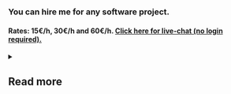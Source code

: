 ### You can hire me for any software project.
#### Rates: 15€/h, 30€/h and 60€/h. [Click here for live-chat (no login required).](https://autoplug.one/chat)

<details>
<summary><h2>Read more</h2></summary>

### I am offering...
- software development of any kind.
- code reviews.
- bug fixes and/or enhancements on existing projects.


### My strong suits are...
- Java (cross-platform server/desktop/mobile/website development)
- C/C++ (native application development)
- SQL (database design, development, and management)
- JavaScript, HTML, CSS (static/dynamic website development)
- Electron, TypeScript, Vue, React (cross-platform desktop/web app development)


### About me
My name is A. Ruben Kandel, I started coding in 2019, thus got 6 years of coding experience (currently getting my bachelor's in computer science)
and can speak English, German, Portuguese, Türkish, and French.

You can view what I am working on right now in my [TODO-List](https://github.com/Osiris-Team/Osiris-Team/issues/4)
and checkout larger projects on the [Roadmap](https://github.com/users/Osiris-Team/projects/1/views/1).


### Technologies used
- IDEs: IntelliJ IDE, CLion, Eclipse, Visual Studio Code, Visual Studio, Android Studio, Unity, UnrealEngine.
- Software: Windows, Linux, Ubuntu, CentOS, Office (Word, Excel, PowerPoint etc.), git, GitHub,
GitHub Workflow/Action, GitLab, Docker, JIRA, Slack, MySQL, MariaDB, PostgreSQL.
- Libraries & Frameworks: Vaadin, Hilla, Spring-Boot, Tomcat, React, Angular, Bootstrap, Vue.js,
Node.js, Electron, Java AWT/Swing/FX, REST APIs, Swagger/OpenAPI, Webhooks, HTTP, Android API,
LibGDX, Maven, Gradle.


### Rates
- [Basic rate: 15€ per hour](https://github.com/Osiris-Team/Osiris-Team/blob/main/dev_contract.md#basic-rate-15-per-hour)
- [Pro rate: 30€ per hour](https://github.com/Osiris-Team/Osiris-Team/blob/main/dev_contract.md#pro-rate-30-per-hour)
- [Expert rate: 60€ per hour](https://github.com/Osiris-Team/Osiris-Team/blob/main/dev_contract.md#pro-rate-60-per-hour)

[Full Contract for development on software projects](https://github.com/Osiris-Team/Osiris-Team/blob/main/dev_contract.md)


### Contact
- E-Mail: osiris_support@proton.me
- Live-Chat (Discord): ak_osiris
- Live-Chat (no login): https://autoplug.one/chat

### Why hire me?
![Anurag's GitHub stats](https://github-readme-stats.vercel.app/api?username=Osiris-Team\&rank_icon=percentile)

You will benefit from cost efficiency, flexibility, specialized skills, and reduced overhead costs.

### Projects
You can view a list of my most successful Open-Source projects [here](https://github.com/Osiris-Team?tab=repositories&q=&type=&language=&sort=stargazers),
and below you can find some curated projects that give you a good overview of my strengths:

#### AutoPlug-Web and Client
AutoPlug is my largest personal and monetized project. Its goal is to simplify/automate maintenance tasks of server admins.
This is accomplished mainly by the AutoPlug-Client. Developing it taught me a lot about Java in general, Server-Client communication, the TCP protocol, REST-APIs, web-scraping, JSON,
and even made me consider very interesting alternatives like [Netty](https://netty.io/), which finally was not implemented due to release of Virtual-Threads and the comparatively simpler Java Sockets-API. This is what it looks like when running some tasks (outdated):

<div>
    <img src="https://github.com/Osiris-Team/AutoPlug-Client/blob/master/docs/tasks.gif?raw=true"></img>
</div>

AutoPlug-Web which can be accessed at [autoplug.one](https://autoplug.one/), is more of a centralized admin panel to manage servers
and collaborate with server staff easily.
It communicates with the AutoPlug-Client and is responsible for critical/sensitive operations like showing/adding/updating/removing files based on user permissions
and providing access to terminals. This requires a high level of security and trust from its users, which is given by using a backend and security focused framework
called [Vaadin](https://vaadin.com/). Developing this part of the software taught me about handling the complexity of larger applications, webservers in general, SSL,
HTML/CSS/JavaScript, payment systems like PayPal/Stripe integrated via my [PayHook](https://github.com/Osiris-Team/PayHook) library, SQL databases and code generation to integrate such a database with my [jSQL-Gen](https://github.com/Osiris-Team/jSQL-Gen) tool into a Java project. Some examples of the interaction with files (outdated):

<div align="center">
    <img src="https://github.com/Osiris-Team/AutoPlug-Client/blob/master/docs/file-manager.gif?raw=true"></img>
</div>

#### Desku
[Desku](https://github.com/Osiris-Team/Desku) is a low-code, developer-first Java framework for developing cross-platform desktop, web, android/ios apps in one codebase.
I like the Java language, however its GUI libraries feel outdated, thus this project exists. Under the hood it's based on Webviews, meaning it uses HTML/CSS/JS to
display the frontend, which theoretically makes it compatible with all frontend frameworks out there. The focus here is to provide a developer-friendly, simple interface and
handle the more complex things in Desku. This project expanded my knowledge of webserver internals and made me discover some annoyances of the Java language
(with regards of developing libraries for other developers which you can find at [my-jsrs](https://github.com/Osiris-Team/my-jsrs)).

<div align="center">
    <img src="https://github.com/Osiris-Team/Desku/blob/main/docs/img.png?raw=true"></img>
</div>

#### Android Apps
I worked on multiple Open-Source Android apps like [OpenLauncher](https://github.com/Osiris-Team/openlauncher),
[Simple-Calendar](https://github.com/Osiris-Team/Simple-Calendar), 
[Notally](https://github.com/Osiris-Team/Notally),
[VinylMusicPlayer](https://github.com/Osiris-Team/VinylMusicPlayer), etc. where I fixed bugs and implemented new features for clients.
This taught me how to interact with existing code, fight the need of changing everything and focus on adding the requested changes only.
I also achieved a basic understanding of the Android API and the Kotlin language. These projects also enhanced the skill of debugging/navigating 
other developers code efficiently.

<div align="center">
    <img src="https://lh3.googleusercontent.com/LYUDWiiqyTSiwzbPsJnYhfTzA3kUAoYgRy_1mpKTZOuLtpaMTaNdPKm8Xesm5mxA_zUSIGy6RO4PxhUnIDgTgbmroxgVpudnc0XKWW0cByZXppI2WGo"></img>
</div>


<details>
<summary>View general arguments for/against freelancers</summary>

1. **Cost Efficiency:** Freelancers are often more cost-effective because you don't have to provide them with benefits like health insurance, paid time off, or retirement contributions. You also don't have to pay payroll taxes for freelancers.

2. **Flexibility:** You can hire me for specific tasks and change that list whenever you want. This flexibility can be especially beneficial for businesses with fluctuating workloads.

3. **Specialized Skills:** Freelancers often bring specialized skills and expertise to the table. You can find experts in various fields without committing to long-term employment. Freelancers can work from anywhere in the world, giving you access to a broader talent pool and potentially lowering labor costs.

4. **Reduced Overhead Costs:** You don't need to provide freelancers with office space, equipment, or supplies, which can reduce your overhead costs.

**Common Negative Biases Against Freelancers:**

1. **Limited Control:** Freelancers work independently, so you have less control over their work hours, methods, and processes. This can be a disadvantage for projects that require close supervision.
    - There are minimum guaranteed work hours per week depending on your rate and you can specify the methods and processes if you want.

1. **Lack of Loyalty:** Freelancers may not be as invested in your company's success as regular employees. They might prioritize other clients or projects over yours.
    - I have a fixed hourly rate that I am satisfied with and that I think is fair. Clients with the same rate have equal priority.

1. **Communication Challenges:** Managing remote freelancers can be challenging, especially if they are in different time zones or speak different languages. Effective communication is crucial.
    - I speak multiple languages and there are multiple ways of communication depending on the selected rate.
</details>


### Typical workflow
- The initial consulting is free. Please try to be as specific and clear as possible. I will answer all your questions and explain why something can/can't be done. 1 free online meeting of 15 minutes is possible.
- You will get updates regarding the progress, after every 8 hours of work.
- The code will be uploaded to GitHub under a private repository where only you and I have access. This allows us to track all code changes.
- I will work on something until it is finished, or your budget limit is hit, thus tell me your preferred and max budgets. 

</details>

